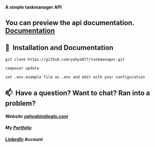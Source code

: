 #### A simple taskmanager API

## You can preview the api documentation. [Documentation](https://documenter.getpostman.com/view/10956074/UVJWpzbt)

## 🚀&nbsp; Installation and Documentation

```
git clone https://github.com/yahya077/taskmanager.git

composer update

set .env.example file as .env and edit with your configuration

```

## 📫&nbsp; Have a question? Want to chat? Ran into a problem?

#### *Website [yahyahindioglu.com](http://yahyahindioglu.com)*

#### *My [Portfolio](http://yahyahindioglu.com/#/portfolio)*

#### *[LinkedIn](https://www.linkedin.com/in/yahyahindioglu/) Account*
